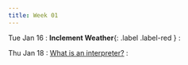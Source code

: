 ```yaml
---
title: Week 01
---
```


Tue Jan 16
: **Inclement Weather**{: .label .label-red }
  : []()

Thu Jan 18
: [What is an interpreter?]({{site.baseurl}}/notes/01-interpreter/)
  : []()

